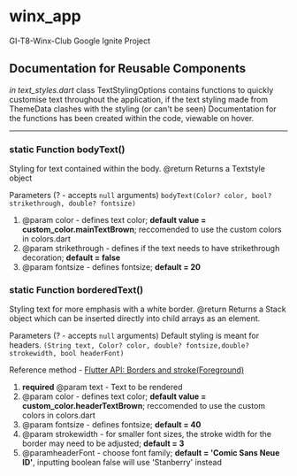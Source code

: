 # winx_app

GI-T8-Winx-Club Google Ignite Project

## Documentation for Reusable Components
*in text_styles.dart*
class TextStylingOptions contains functions to quickly customise text throughout the application, 
if the text styling made from ThemeData clashes with the styling (or can't be seen)
Documentation for the functions has been created within the code, viewable on hover.

---

### static Function bodyText() 
Styling for text contained within the body.
@return Returns a Textstyle object

Parameters (? - accepts `null` arguments)
`bodyText(Color? color, bool? strikethrough, double? fontsize)`

1. @param color - defines text color; **default value = custom_color.mainTextBrown**; reccomended to use the custom colors in colors.dart
2. @param strikethrough - defines if the text needs to have strikethrough decoration; **default = false**
3. @param fontsize  - defines fontsize; **default = 20**

### static Function borderedText() 
Styling text for more emphasis with a white border.
@return Returns a Stack object which can be inserted directly into child arrays as an element. 

Parameters (? - accepts `null` arguments) Default styling is meant for headers.
`(String text, Color? color, double? fontsize,double? strokewidth, bool headerFont)`

Reference method - [Flutter API: Borders and stroke(Foreground)](https://api.flutter.dev/flutter/painting/TextStyle-class.html)
1. **required** @param text - Text to be rendered
2. @param color - defines text color; **default value = custom_color.headerTextBrown**; reccomended to use the custom colors in colors.dart
3. @param fontsize  - defines fontsize; **default = 40**
4. @param strokewidth - for smaller font sizes, the stroke width for the border may need to be adjusted; **default = 3**
5. @paramheaderFont - choose font family;  **default = 'Comic Sans Neue ID'**, inputting boolean false will use 'Stanberry' instead